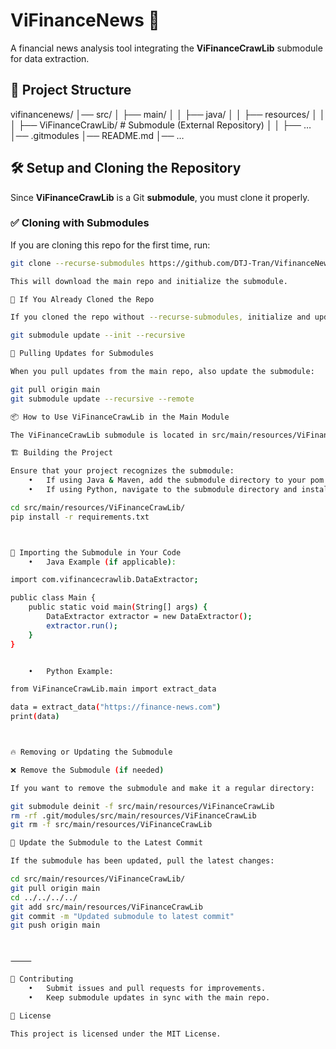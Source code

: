

# ViFinanceNews 🚀
A financial news analysis tool integrating the **ViFinanceCrawLib** submodule for data extraction.

## 📂 Project Structure

vifinancenews/
│── src/
│   ├── main/
│   │   ├── java/
│   │   ├── resources/
│   │   │   ├── ViFinanceCrawLib/  # Submodule (External Repository)
│   │   ├── …
│── .gitmodules
│── README.md
│── …

## 🛠️ **Setup and Cloning the Repository**
Since **ViFinanceCrawLib** is a Git **submodule**, you must clone it properly.

### ✅ **Cloning with Submodules**
If you are cloning this repo for the first time, run:
```bash
git clone --recurse-submodules https://github.com/DTJ-Tran/VifinanceNews.git

This will download the main repo and initialize the submodule.

🔄 If You Already Cloned the Repo

If you cloned the repo without --recurse-submodules, initialize and update the submodule manually:

git submodule update --init --recursive

🔄 Pulling Updates for Submodules

When you pull updates from the main repo, also update the submodule:

git pull origin main
git submodule update --recursive --remote

📦 How to Use ViFinanceCrawLib in the Main Module

The ViFinanceCrawLib submodule is located in src/main/resources/ViFinanceCrawLib/.

🏗 Building the Project

Ensure that your project recognizes the submodule:
	•	If using Java & Maven, add the submodule directory to your pom.xml.
	•	If using Python, navigate to the submodule directory and install dependencies:

cd src/main/resources/ViFinanceCrawLib/
pip install -r requirements.txt



📜 Importing the Submodule in Your Code
	•	Java Example (if applicable):

import com.vifinancecrawlib.DataExtractor;

public class Main {
    public static void main(String[] args) {
        DataExtractor extractor = new DataExtractor();
        extractor.run();
    }
}


	•	Python Example:

from ViFinanceCrawLib.main import extract_data

data = extract_data("https://finance-news.com")
print(data)



🔥 Removing or Updating the Submodule

❌ Remove the Submodule (if needed)

If you want to remove the submodule and make it a regular directory:

git submodule deinit -f src/main/resources/ViFinanceCrawLib
rm -rf .git/modules/src/main/resources/ViFinanceCrawLib
git rm -f src/main/resources/ViFinanceCrawLib

🔄 Update the Submodule to the Latest Commit

If the submodule has been updated, pull the latest changes:

cd src/main/resources/ViFinanceCrawLib/
git pull origin main
cd ../../../../
git add src/main/resources/ViFinanceCrawLib
git commit -m "Updated submodule to latest commit"
git push origin main



⸻

📝 Contributing
	•	Submit issues and pull requests for improvements.
	•	Keep submodule updates in sync with the main repo.

📄 License

This project is licensed under the MIT License.

